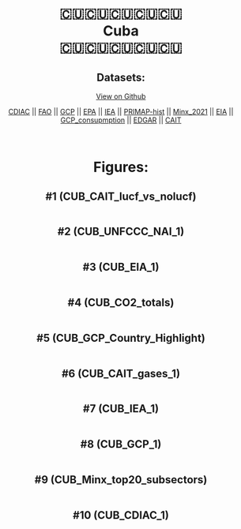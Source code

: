 
<center>
<h1 align="center">
🇨🇺🇨🇺🇨🇺🇨🇺🇨🇺
<br>
Cuba
<br>
🇨🇺🇨🇺🇨🇺🇨🇺🇨🇺
</h1>
<h2>Datasets:</h2>
<p><a href="https://github.com/dquintani/GreenhouseData/tree/master/country_data/CUB_Cuba/data">View on Github</a>
<br></p><p><a href="data/CUB_CDIAC.csv">CDIAC</a> || <a href="data/CUB_FAO.csv">FAO</a> || <a href="data/CUB_GCP.csv">GCP</a> || <a href="data/CUB_EPA.csv">EPA</a> || <a href="data/CUB_IEA.csv">IEA</a> || <a href="data/CUB_PRIMAP-hist.csv">PRIMAP-hist</a> || <a href="data/CUB_Minx_2021.csv">Minx_2021</a> || <a href="data/CUB_EIA.csv">EIA</a> || <a href="data/CUB_GCP_consupmption.csv">GCP_consupmption</a> || <a href="data/CUB_EDGAR.csv">EDGAR</a> || <a href="data/CUB_CAIT.csv">CAIT</a></p><p><br></p>
<h1>Figures:</h1><h2>#1 (CUB_CAIT_lucf_vs_nolucf)</h2>
<p><img alt="" src="figures/CUB_CAIT_lucf_vs_nolucf.png" /></p><h2>#2 (CUB_UNFCCC_NAI_1)</h2>
<p><img alt="" src="figures/CUB_UNFCCC_NAI_1.png" /></p><h2>#3 (CUB_EIA_1)</h2>
<p><img alt="" src="figures/CUB_EIA_1.png" /></p><h2>#4 (CUB_CO2_totals)</h2>
<p><img alt="" src="figures/CUB_CO2_totals.png" /></p><h2>#5 (CUB_GCP_Country_Highlight)</h2>
<p><img alt="" src="figures/CUB_GCP_Country_Highlight.png" /></p><h2>#6 (CUB_CAIT_gases_1)</h2>
<p><img alt="" src="figures/CUB_CAIT_gases_1.png" /></p><h2>#7 (CUB_IEA_1)</h2>
<p><img alt="" src="figures/CUB_IEA_1.png" /></p><h2>#8 (CUB_GCP_1)</h2>
<p><img alt="" src="figures/CUB_GCP_1.png" /></p><h2>#9 (CUB_Minx_top20_subsectors)</h2>
<p><img alt="" src="figures/CUB_Minx_top20_subsectors.png" /></p><h2>#10 (CUB_CDIAC_1)</h2>
<p><img alt="" src="figures/CUB_CDIAC_1.png" /></p>